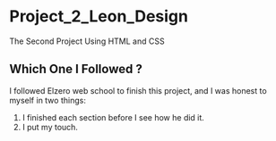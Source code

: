 # Project_2_Leon_Design
The Second Project Using HTML and CSS
## Which One I Followed ?
I followed Elzero web school to finish this project, and I was honest to myself in two things:
  1. I finished each section before I see how he did it.
  2. I put my touch.
